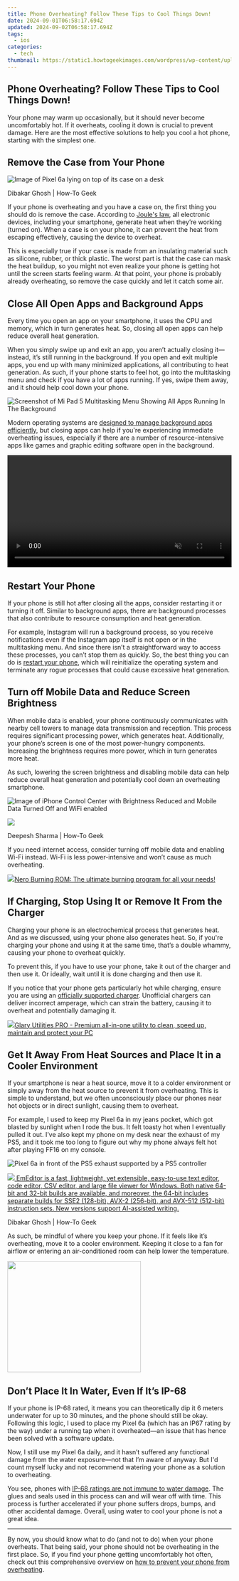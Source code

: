 ```yaml
---
title: Phone Overheating? Follow These Tips to Cool Things Down!
date: 2024-09-01T06:58:17.694Z
updated: 2024-09-02T06:58:17.694Z
tags:
  - ios
categories:
  - tech
thumbnail: https://static1.howtogeekimages.com/wordpress/wp-content/uploads/2024/05/a-burning-phone-with-a-thermometer-and-an-alert-sign.jpg
---
```


## Phone Overheating? Follow These Tips to Cool Things Down!

Your phone may warm up occasionally, but it should never become uncomfortably hot. If it overheats, cooling it down is crucial to prevent damage. Here are the most effective solutions to help you cool a hot phone, starting with the simplest one.

##  Remove the Case from Your Phone

![Image of Pixel 6a lying on top of its case on a desk](https://static1.howtogeekimages.com/wordpress/wp-content/uploads/2024/05/image-of-pixel-6a-lying-on-top-of-its-case-on-a-desk.jpg) 

Dibakar Ghosh | How-To Geek

 If your phone is overheating and you have a case on, the first thing you should do is remove the case. According to [Joule's law](https://resources.pcb.cadence.com/blog/2023-joules-law-of-electric-heating), all electronic devices, including your smartphone, generate heat when they’re working (turned on). When a case is on your phone, it can prevent the heat from escaping effectively, causing the device to overheat.

 This is especially true if your case is made from an insulating material such as silicone, rubber, or thick plastic. The worst part is that the case can mask the heat buildup, so you might not even realize your phone is getting hot until the screen starts feeling warm. At that point, your phone is probably already overheating, so remove the case quickly and let it catch some air.

##  Close All Open Apps and Background Apps

 Every time you open an app on your smartphone, it uses the CPU and memory, which in turn generates heat. So, closing all open apps can help reduce overall heat generation.

 When you simply swipe up and exit an app, you aren’t actually closing it—instead, it’s still running in the background. If you open and exit multiple apps, you end up with many minimized applications, all contributing to heat generation. As such, if your phone starts to feel hot, go into the multitasking menu and check if you have a lot of apps running. If yes, swipe them away, and it should help cool down your phone.

![Screenshot of Mi Pad 5 Multitasking Menu Showing All Apps Running In The Background](https://static1.howtogeekimages.com/wordpress/wp-content/uploads/2024/05/screenshot-of-mi-pad-5-multitasking-menu-showing-all-apps-running-in-the-background.jpg) 

 Modern operating systems are [designed to manage background apps efficiently](https://fox-blue.techidaily.com/updated-2024-approved-unpacking-virtual-reality-its-upside-and-downside/), but closing apps can help if you're experiencing immediate overheating issues, especially if there are a number of resource-intensive apps like games and graphic editing software open in the background.

<!-- affiliate ads begin -->
<a href="https://secure.2checkout.com/order/checkout.php?PRODS=36506229&QTY=1&AFFILIATE=108875&CART=1"><video width="100%" height="" class="rounded-t-md shadow-lg relative z-20" controls="" autoplay="" loop="" muted="" playsinline="" webkit-playinginline="">
<source type="video/mp4" src="https://aidaform.com/images/videos/aidaform-welcome-site.mp4"><source type="video/webm" src="https://aidaform.com/images/videos/aidaform-welcome-site.webm"></video></a>
<!-- affiliate ads end -->
##  Restart Your Phone

 If your phone is still hot after closing all the apps, consider restarting it or turning it off. Similar to background apps, there are background processes that also contribute to resource consumption and heat generation.

 For example, Instagram will run a background process, so you receive notifications even if the Instagram app itself is not open or in the multitasking menu. And since there isn’t a straightforward way to access these processes, you can’t stop them as quickly. So, the best thing you can do is [restart your phone](https://location-fake.techidaily.com/3utools-virtual-location-not-working-on-apple-iphone-8-fix-now-drfone-by-drfone-virtual-ios/), which will reinitialize the operating system and terminate any rogue processes that could cause excessive heat generation.

##  Turn off Mobile Data and Reduce Screen Brightness

 When mobile data is enabled, your phone continuously communicates with nearby cell towers to manage data transmission and reception. This process requires significant processing power, which generates heat. Additionally, your phone’s screen is one of the most power-hungry components. Increasing the brightness requires more power, which in turn generates more heat.

 As such, lowering the screen brightness and disabling mobile data can help reduce overall heat generation and potentially cool down an overheating smartphone.

![Image of iPhone Control Center with Brightness Reduced and Mobile Data Turned Off and WiFi enabled](https://static1.howtogeekimages.com/wordpress/wp-content/uploads/2024/05/image-of-iphone-control-center-with-brightness-reduced-and-mobile-data-turned-off-and-wifi-enabled-1.png) 

<!-- affiliate ads begin -->
<a href="https://shop.mondly.com/affiliate.php?ACCOUNT=ATISTUDI&AFFILIATE=108875&PATH=https%3A%2F%2Fwww.mondly.com%3FAFFILIATE%3D108875%26RESOURCE%3D%2BBusiness%2B970x90%2B"><img src="https://secure.avangate.com/images/merchant/69c418c33ec2e1a4267fa9bb77fa1428/business-970x90.gif" border="0"></a>
<!-- affiliate ads end -->
Deepesh Sharma | How-To Geek

 If you need internet access, consider turning off mobile data and enabling Wi-Fi instead. Wi-Fi is less power-intensive and won’t cause as much overheating.

<!-- affiliate ads begin -->
<a href="https://store.nero.com/order/checkout.php?PRODS=39694080&QTY=1&AFFILIATE=108875&CART=1"><img src="http://cdnwww.nero.com/nero-com-wAssets/img/banners/2023/nbr/fire/Screenshot_1red_gb.jpg" border="0">Nero Burning ROM:
The ultimate burning program for all your needs!</a>
<!-- affiliate ads end -->
##  If Charging, Stop Using It or Remove It From the Charger

 Charging your phone is an electrochemical process that generates heat. And as we discussed, using your phone also generates heat. So, if you're charging your phone and using it at the same time, that’s a double whammy, causing your phone to overheat quickly.

 To prevent this, if you have to use your phone, take it out of the charger and then use it. Or ideally, wait until it is done charging and then use it.

 If you notice that your phone gets particularly hot while charging, ensure you are using an [officially supported charger](https://facebook-video-footage.techidaily.com/2024-approved-web-development-hacks-embedding-youtubes-playlists-effortlessly/). Unofficial chargers can deliver incorrect amperage, which can strain the battery, causing it to overheat and potentially damaging it.

<!-- affiliate ads begin -->
<a href="https://order.glarysoft.com/order/checkout.php?PRODS=4535075&QTY=1&AFFILIATE=108875&CART=1"><img src="https://secure.avangate.com/images/merchant/6734fa703f6633ab896eecbdfad8953a/products/GU-500_672.png" border="0">Glary Utilities PRO -  Premium all-in-one utility to clean, speed up, maintain and protect your PC</a>
<!-- affiliate ads end -->
##  Get It Away From Heat Sources and Place It in a Cooler Environment

 If your smartphone is near a heat source, move it to a colder environment or simply away from the heat source to prevent it from overheating. This is simple to understand, but we often unconsciously place our phones near hot objects or in direct sunlight, causing them to overheat.

 For example, I used to keep my Pixel 6a in my jeans pocket, which got blasted by sunlight when I rode the bus. It felt toasty hot when I eventually pulled it out. I’ve also kept my phone on my desk near the exhaust of my PS5, and it took me too long to figure out why my phone always felt hot after playing FF16 on my console.

![Pixel 6a in front of the PS5 exhaust supported by a PS5 controller](https://static1.howtogeekimages.com/wordpress/wp-content/uploads/2024/05/pixel-6a-in-front-of-the-ps5-exhaust-supported-by-a-ps5-controller.jpg) 

<!-- affiliate ads begin -->
<a href="https://shop.emeditor.com/order/checkout.php?PRODS=4610657&QTY=1&AFFILIATE=108875&CART=1"><img src="https://www.emeditor.com/wp-content/uploads/2024/06/emeditor_chat_ai.png" border="0">
EmEditor is a fast, lightweight, yet extensible, easy-to-use text editor, code editor, CSV editor, and large file viewer for Windows. Both native 64-bit and 32-bit builds are available, and moreover, the 64-bit includes separate builds for SSE2 (128-bit), AVX-2 (256-bit), and AVX-512 (512-bit) instruction sets. New versions support AI-assisted writing.</a>
<!-- affiliate ads end -->
Dibakar Ghosh | How-To Geek

 As such, be mindful of where you keep your phone. If it feels like it’s overheating, move it to a cooler environment. Keeping it close to a fan for airflow or entering an air-conditioned room can help lower the temperature.

<!-- affiliate ads begin -->
<a href="https://bluettius.sjv.io/c/5597632/2027209/17108" target="_top" id="2027209"><img src="//a.impactradius-go.com/display-ad/17108-2027209" border="0" alt="" width="300" height="250"/></a><img height="0" width="0" src="https://imp.pxf.io/i/5597632/2027209/17108" style="position:absolute;visibility:hidden;" border="0" />
<!-- affiliate ads end -->
##  Don’t Place It In Water, Even If It’s IP-68

 If your phone is IP-68 rated, it means you can theoretically dip it 6 meters underwater for up to 30 minutes, and the phone should still be okay. Following this logic, I used to place my Pixel 6a (which has an IP67 rating by the way) under a running tap when it overheated—an issue that has hence been solved with a software update.

 Now, I still use my Pixel 6a daily, and it hasn’t suffered any functional damage from the water exposure—not that I’m aware of anyway. But I'd count myself lucky and not recommend watering your phone as a solution to overheating.

 You see, phones with [IP-68 ratings are not immune to water damage](https://tech-haven.techidaily.com/how-artificer-intelligence-redefines-what-we-perceive-as-real-or-just-a-story/). The glues and seals used in this process can and will wear off with time. This process is further accelerated if your phone suffers drops, bumps, and other accidental damage. Overall, using water to cool your phone is not a great idea.

---

 By now, you should know what to do (and not to do) when your phone overheats. That being said, your phone should not be overheating in the first place. So, if you find your phone getting uncomfortably hot often, check out this comprehensive overview on [how to prevent your phone from overheating](https://android-unlock.techidaily.com/in-2024-how-can-we-unlock-our-motorola-moto-g14-phone-screen-by-drfone-android/).

<ins class="adsbygoogle"
     style="display:block"
     data-ad-format="autorelaxed"
     data-ad-client="ca-pub-7571918770474297"
     data-ad-slot="1223367746"></ins>



<ins class="adsbygoogle"
     style="display:block"
     data-ad-client="ca-pub-7571918770474297"
     data-ad-slot="8358498916"
     data-ad-format="auto"
     data-full-width-responsive="true"></ins>


